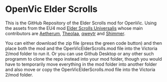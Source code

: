 # OpenVic Elder Scrolls
This is the GitHub Repository of the Elder Scrolls mod for OpenVic. Using the assets from the EU4 mod [Elder Scrolls Universalis](https://elder-scrolls-universalis.fandom.com/wiki/Credits) whose main contributors are [Aetherum](https://steamcommunity.com/id/Aetherum), [Theolaa](https://steamcommunity.com/id/thargonii), [qweytr](https://steamcommunity.com/profiles/76561198035571485) and [Shimmer](https://steamcommunity.com/id/Korda).

You can either download the zip file (press the green code button) and then place both the mod and the OpenVicElderScrolls.mod file into the Victoria 2/mod folder to run it. Or you can use Github Desktop or any other such programm to clone the repo instead into your mod folder, though you would have to temporarily move everything in the mod folder into another folder and also move or copy the OpenVicElderScrolls.mod file into the Victoria 2/mod folder.
